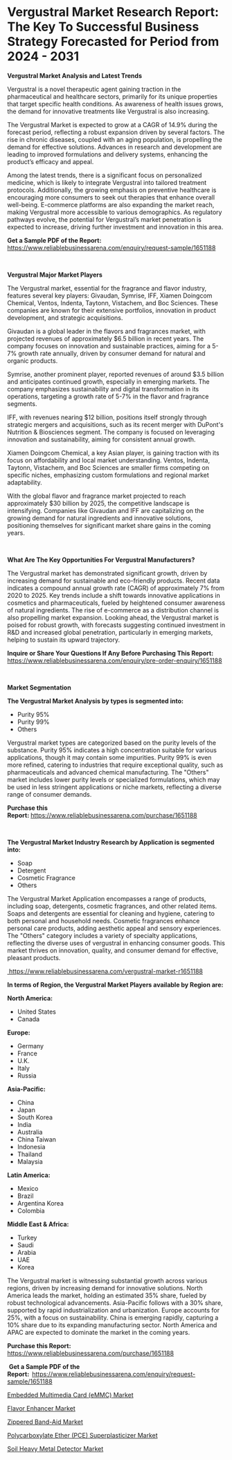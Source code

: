 <p><h1>Vergustral Market Research Report: The Key To Successful Business Strategy Forecasted for Period from 2024 - 2031</h1></p><p><strong>Vergustral Market Analysis and Latest Trends</strong></p>
<p><p>Vergustral is a novel therapeutic agent gaining traction in the pharmaceutical and healthcare sectors, primarily for its unique properties that target specific health conditions. As awareness of health issues grows, the demand for innovative treatments like Vergustral is also increasing.</p><p>The Vergustral Market is expected to grow at a CAGR of 14.9% during the forecast period, reflecting a robust expansion driven by several factors. The rise in chronic diseases, coupled with an aging population, is propelling the demand for effective solutions. Advances in research and development are leading to improved formulations and delivery systems, enhancing the product’s efficacy and appeal.</p><p>Among the latest trends, there is a significant focus on personalized medicine, which is likely to integrate Vergustral into tailored treatment protocols. Additionally, the growing emphasis on preventive healthcare is encouraging more consumers to seek out therapies that enhance overall well-being. E-commerce platforms are also expanding the market reach, making Vergustral more accessible to various demographics. As regulatory pathways evolve, the potential for Vergustral’s market penetration is expected to increase, driving further investment and innovation in this area.</p></p>
<p><strong>Get a Sample PDF of the Report:&nbsp;</strong> <a href="https://www.reliablebusinessarena.com/enquiry/request-sample/1651188?utm_campaign=1294&utm_medium=2&utm_source=Github&utm_content=ia&utm_term=12102024&utm_id=vergustral">https://www.reliablebusinessarena.com/enquiry/request-sample/1651188</a></p>
<p>&nbsp;</p>
<p><strong>Vergustral Major Market Players</strong></p>
<p><p>The Vergustral market, essential for the fragrance and flavor industry, features several key players: Givaudan, Symrise, IFF, Xiamen Doingcom Chemical, Ventos, Indenta, Taytonn, Vistachem, and Boc Sciences. These companies are known for their extensive portfolios, innovation in product development, and strategic acquisitions.</p><p>Givaudan is a global leader in the flavors and fragrances market, with projected revenues of approximately $6.5 billion in recent years. The company focuses on innovation and sustainable practices, aiming for a 5-7% growth rate annually, driven by consumer demand for natural and organic products.</p><p>Symrise, another prominent player, reported revenues of around $3.5 billion and anticipates continued growth, especially in emerging markets. The company emphasizes sustainability and digital transformation in its operations, targeting a growth rate of 5-7% in the flavor and fragrance segments.</p><p>IFF, with revenues nearing $12 billion, positions itself strongly through strategic mergers and acquisitions, such as its recent merger with DuPont's Nutrition & Biosciences segment. The company is focused on leveraging innovation and sustainability, aiming for consistent annual growth.</p><p>Xiamen Doingcom Chemical, a key Asian player, is gaining traction with its focus on affordability and local market understanding. Ventos, Indenta, Taytonn, Vistachem, and Boc Sciences are smaller firms competing on specific niches, emphasizing custom formulations and regional market adaptability.</p><p>With the global flavor and fragrance market projected to reach approximately $30 billion by 2025, the competitive landscape is intensifying. Companies like Givaudan and IFF are capitalizing on the growing demand for natural ingredients and innovative solutions, positioning themselves for significant market share gains in the coming years.</p></p>
<p>&nbsp;</p>
<p><strong>What Are The Key Opportunities For Vergustral Manufacturers?</strong></p>
<p><p>The Vergustral market has demonstrated significant growth, driven by increasing demand for sustainable and eco-friendly products. Recent data indicates a compound annual growth rate (CAGR) of approximately 7% from 2020 to 2025. Key trends include a shift towards innovative applications in cosmetics and pharmaceuticals, fueled by heightened consumer awareness of natural ingredients. The rise of e-commerce as a distribution channel is also propelling market expansion. Looking ahead, the Vergustral market is poised for robust growth, with forecasts suggesting continued investment in R&D and increased global penetration, particularly in emerging markets, helping to sustain its upward trajectory.</p></p>
<p><strong>Inquire or Share Your Questions If Any Before Purchasing This Report:</strong> <a href="https://www.reliablebusinessarena.com/enquiry/pre-order-enquiry/1651188?utm_campaign=1294&utm_medium=2&utm_source=Github&utm_content=ia&utm_term=12102024&utm_id=vergustral">https://www.reliablebusinessarena.com/enquiry/pre-order-enquiry/1651188</a></p>
<p>&nbsp;</p>
<p><strong>Market Segmentation</strong></p>
<p><strong>The Vergustral Market Analysis by types is segmented into:</strong></p>
<p><ul><li>Purity 95%</li><li>Purity 99%</li><li>Others</li></ul></p>
<p><p>Vergustral market types are categorized based on the purity levels of the substance. Purity 95% indicates a high concentration suitable for various applications, though it may contain some impurities. Purity 99% is even more refined, catering to industries that require exceptional quality, such as pharmaceuticals and advanced chemical manufacturing. The "Others" market includes lower purity levels or specialized formulations, which may be used in less stringent applications or niche markets, reflecting a diverse range of consumer demands.</p></p>
<p><strong>Purchase this Report:&nbsp;</strong><a href="https://www.reliablebusinessarena.com/purchase/1651188?utm_campaign=1294&utm_medium=2&utm_source=Github&utm_content=ia&utm_term=12102024&utm_id=vergustral">https://www.reliablebusinessarena.com/purchase/1651188</a></p>
<p>&nbsp;</p>
<p><strong>The Vergustral Market Industry Research by Application is segmented into:</strong></p>
<p><ul><li>Soap</li><li>Detergent</li><li>Cosmetic Fragrance</li><li>Others</li></ul></p>
<p><p>The Vergustral Market Application encompasses a range of products, including soap, detergents, cosmetic fragrances, and other related items. Soaps and detergents are essential for cleaning and hygiene, catering to both personal and household needs. Cosmetic fragrances enhance personal care products, adding aesthetic appeal and sensory experiences. The "Others" category includes a variety of specialty applications, reflecting the diverse uses of vergustral in enhancing consumer goods. This market thrives on innovation, quality, and consumer demand for effective, pleasant products.</p></p>
<p><a href="https://www.reliablebusinessarena.com/vergustral-market-r1651188?utm_campaign=1294&utm_medium=2&utm_source=Github&utm_content=ia&utm_term=12102024&utm_id=vergustral">&nbsp;https://www.reliablebusinessarena.com/vergustral-market-r1651188</a></p>
<p><strong>In terms of Region, the Vergustral Market Players available by Region are:</strong></p>
<p>
    <p> <strong> North America: </strong>
        <ul>
            <li>United States</li>
            <li>Canada</li>
        </ul>
        </p> 
    <p> <strong> Europe: </strong>
        <ul>
            <li>Germany</li>
            <li>France</li>
            <li>U.K.</li>
            <li>Italy</li>
            <li>Russia</li>
        </ul>
        </p> 
    <p> <strong> Asia-Pacific: </strong>
        <ul>
            <li>China</li>
            <li>Japan</li>
            <li>South Korea</li>
            <li>India</li>
            <li>Australia</li>
            <li>China Taiwan</li>
            <li>Indonesia</li>
            <li>Thailand</li>
            <li>Malaysia</li>
        </ul>
        </p> 
    <p> <strong> Latin America: </strong>
        <ul>
            <li>Mexico</li>
            <li>Brazil</li>
            <li>Argentina Korea</li>
            <li>Colombia</li>
        </ul>
        </p> 
    <p> <strong> Middle East & Africa: </strong>
        <ul>
            <li>Turkey</li>
            <li>Saudi</li>
            <li>Arabia</li>
            <li>UAE</li>
            <li>Korea</li>
        </ul>
    </p>
    </p>
<p><p>The Vergustral market is witnessing substantial growth across various regions, driven by increasing demand for innovative solutions. North America leads the market, holding an estimated 35% share, fueled by robust technological advancements. Asia-Pacific follows with a 30% share, supported by rapid industrialization and urbanization. Europe accounts for 25%, with a focus on sustainability. China is emerging rapidly, capturing a 10% share due to its expanding manufacturing sector. North America and APAC are expected to dominate the market in the coming years.</p></p>
<p><strong>Purchase this Report: </strong><a href="https://www.reliablebusinessarena.com/purchase/1651188?utm_campaign=1294&utm_medium=2&utm_source=Github&utm_content=ia&utm_term=12102024&utm_id=vergustral">https://www.reliablebusinessarena.com/purchase/1651188</a></p>
<p>&nbsp;<strong>Get a Sample PDF of the Report:&nbsp;&nbsp;</strong><a href="https://www.reliablebusinessarena.com/enquiry/request-sample/1651188?utm_campaign=1294&utm_medium=2&utm_source=Github&utm_content=ia&utm_term=12102024&utm_id=vergustral">https://www.reliablebusinessarena.com/enquiry/request-sample/1651188</a></p>
<p><strong></strong></p>
<p><p><a href="https://github.com/haydee0czminge/Market-Research-Report-List-1/blob/main/embedded-multimedia-card-emmc-market.md?utm_campaign=1294&utm_medium=2&utm_source=Github&utm_content=ia&utm_term=12102024&utm_id=vergustral">Embedded Multimedia Card (eMMC) Market</a></p><p><a href="https://github.com/malandranz3ggo/Market-Research-Report-List-1/blob/main/flavor-enhancer-market.md?utm_campaign=1294&utm_medium=2&utm_source=Github&utm_content=ia&utm_term=12102024&utm_id=vergustral">Flavor Enhancer Market</a></p><p><a href="https://www.linkedin.com/pulse/zippered-band-aid-industry-insights-report-analyzing-market-6uvre?utm_campaign=1294&utm_medium=2&utm_source=Github&utm_content=ia&utm_term=12102024&utm_id=vergustral">Zippered Band-Aid Market</a></p><p><a href="https://www.linkedin.com/pulse/polycarboxylate-ether-pce-superplasticizer-market-ecosystem-wmtyc?utm_campaign=1294&utm_medium=2&utm_source=Github&utm_content=ia&utm_term=12102024&utm_id=vergustral">Polycarboxylate Ether (PCE) Superplasticizer Market</a></p><p><a href="https://www.linkedin.com/pulse/pulse-soil-heavy-metal-detector-rhythms-change-market-resonance-xipke?utm_campaign=1294&utm_medium=2&utm_source=Github&utm_content=ia&utm_term=12102024&utm_id=vergustral">Soil Heavy Metal Detector Market</a></p></p>